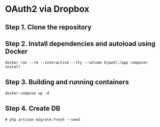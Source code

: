 # OAuth2 via Dropbox

## Step 1. Clone the repository

## Step 2. Install dependencies and autoload using Docker

```
docker run --rm --interactive --tty --volume $(pwd):/app composer install
```

## Step 3. Building and running containers

```
docker-compose up -d
```

## Step 4. Create DB
```
# php artisan migrate:fresh --seed
```
